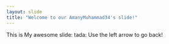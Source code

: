 ```yaml
---
layout: slide
title: "Welcome to our AmanyMuhammad34's slide!"
---
```

This is My awesome slide: tada:
Use the left arrow to go back!
